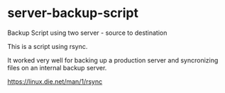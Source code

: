 # server-backup-script
Backup Script using two server - source to destination

This is a script using rsync.

It worked very well for backing up a production server and syncronizing files on an internal backup server.

https://linux.die.net/man/1/rsync
